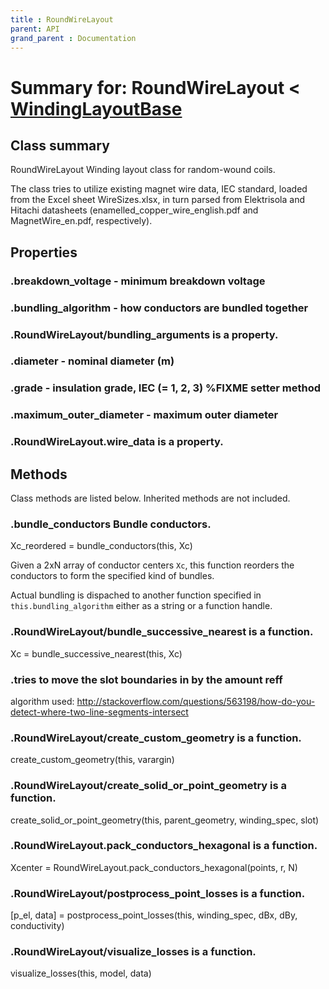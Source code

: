 ```yaml
---
title : RoundWireLayout
parent: API
grand_parent : Documentation
---
```

# Summary for: **RoundWireLayout**  < [WindingLayoutBase](WindingLayoutBase.html)

## Class summary

RoundWireLayout Winding layout class for random-wound coils.

The class tries to utilize existing magnet wire data, IEC standard,
loaded from the Excel sheet WireSizes.xlsx, in turn parsed from
Elektrisola and Hitachi datasheets (enamelled_copper_wire_english.pdf
and MagnetWire_en.pdf, respectively).

## Properties

### .**breakdown_voltage** - minimum breakdown voltage

### .**bundling_algorithm** - how conductors are bundled together

### .RoundWireLayout/**bundling_arguments** is a property.

### .**diameter** - nominal diameter (m)

### .**grade** - insulation grade, IEC (= 1, 2, 3) %FIXME setter method

### .**maximum_outer_diameter** - maximum outer diameter

### .RoundWireLayout.**wire_data** is a property.


## Methods

Class methods are listed below. Inherited methods are not included.

### .**bundle_conductors** Bundle conductors.

Xc_reordered = bundle_conductors(this, Xc)

Given a 2xN array of conductor centers `Xc`, this function reorders the
conductors to form the specified kind of bundles.

Actual bundling is dispached to another function specified in `this.bundling_algorithm`
either as a string or a function handle.

### .RoundWireLayout/**bundle_successive_nearest** is a function.
Xc = bundle_successive_nearest(this, Xc)

### .tries to move the slot boundaries in by the amount reff
algorithm used:
http://stackoverflow.com/questions/563198/how-do-you-detect-where-two-line-segments-intersect

### .RoundWireLayout/**create_custom_geometry** is a function.
create_custom_geometry(this, varargin)

### .RoundWireLayout/**create_solid_or_point_geometry** is a function.
create_solid_or_point_geometry(this, parent_geometry, winding_spec, slot)

### .RoundWireLayout.**pack_conductors_hexagonal** is a function.
Xcenter = RoundWireLayout.pack_conductors_hexagonal(points, r, N)

### .RoundWireLayout/**postprocess_point_losses** is a function.
[p_el, data] = postprocess_point_losses(this, winding_spec, dBx, dBy, conductivity)

### .RoundWireLayout/**visualize_losses** is a function.
visualize_losses(this, model, data)


